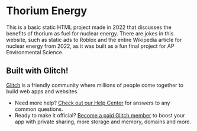# Thorium Energy

This is a basic static HTML project made in 2022 that discusses the benefits of thorium as fuel for nuclear energy.
There are jokes in this website, such as static ads to Roblox and the entire Wikipedia article for nuclear energy from 2022, as it was built as a fun final project for AP Environmental Science.

## Built with Glitch!

[Glitch](https://glitch.com) is a friendly community where millions of people come together to build web apps and websites.

- Need more help? [Check out our Help Center](https://help.glitch.com/) for answers to any common questions.
- Ready to make it official? [Become a paid Glitch member](https://glitch.com/pricing) to boost your app with private sharing, more storage and memory, domains and more.
